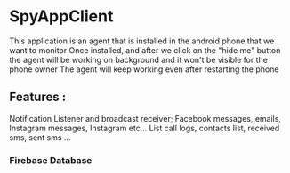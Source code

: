 # SpyAppClient
This application is an agent that is installed in the android phone that we want to monitor
Once installed, and after we click on the "hide me" button the agent will be working on background and it won't be visible for the phone owner 
The agent will keep working even after restarting the phone 

## Features : 
Notification Listener and broadcast receiver; Facebook messages, emails, Instagram messages, Instagram etc...
List call logs, contacts list, received sms, sent sms ... 
### Firebase Database


